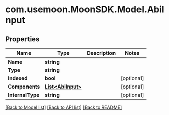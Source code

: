# com.usemoon.MoonSDK.Model.AbiInput

## Properties

| Name             | Type                               | Description | Notes       |
| ---------------- | ---------------------------------- | ----------- | ----------- |
| **Name**         | **string**                         |             |             |
| **Type**         | **string**                         |             |             |
| **Indexed**      | **bool**                           |             | \[optional] |
| **Components**   | [**List\<AbiInput>**](AbiInput.md) |             | \[optional] |
| **InternalType** | **string**                         |             | \[optional] |

[\[Back to Model list\]](./#documentation-for-models) [\[Back to API list\]](./#documentation-for-api-endpoints) [\[Back to README\]](./)
